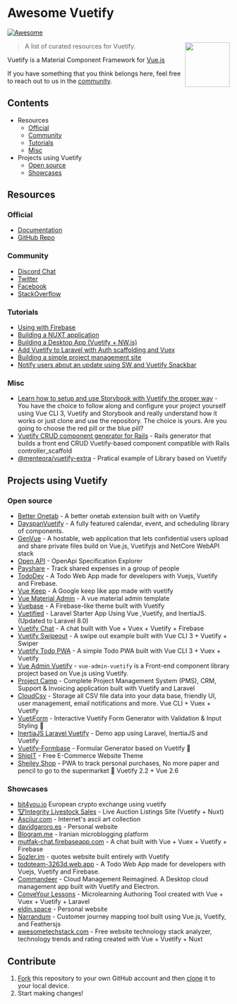 # Awesome Vuetify
[![Awesome](https://awesome.re/badge.svg)](https://awesome.re)

[<img src="logo.png" align="right" width="101">](https://vuetifyjs.com)

> A list of curated resources for Vuetify.

Vuetify is a Material Component Framework for [Vue.js](https://vuejs.org/)

If you have something that you think belongs here, feel free to reach out to us in the [community](#community).

## Contents
- Resources
  - [Official](#official)
  - [Community](#community)
  - [Tutorials](#tutorials)
  - [Misc](#misc)
- Projects using Vuetify
  - [Open source](#open-source)
  - [Showcases](#showcases)

## Resources

### Official
- [Documentation](https://vuetifyjs.com)
- [GitHub Repo](https://github.com/vuetifyjs/vuetify)

### Community
- [Discord Chat](https://chat.vuetifyjs.com)
- [Twitter](https://twitter.com/vuetifyjs)
- [Facebook](https://www.facebook.com/vuetifyjs)
- [StackOverflow](https://stackoverflow.com/questions/tagged/vuetify.js)

### Tutorials
- [Using with Firebase](https://www.youtube.com/watch?v=dIkPb8krORU)
- [Building a NUXT application](https://www.youtube.com/watch?v=vVVgB5fZJy0)
- [Building a Desktop App (Vuetify + NW.js)](https://www.youtube.com/playlist?list=PLmJs3lfUmCdT9MyG60Oo6HM7xAn79vwZ0)
- [Add Vuetify to Laravel with Auth scaffolding and Vuex](https://medium.com/@sergiturbadenas/step-by-step-tutorial-to-add-vuetify-to-laravel-with-scaffolding-auth-and-vuex-ac3f5a875bc5)
- [Building a simple project management site](https://www.youtube.com/watch?v=2uZYKcKHgU0&list=PL4cUxeGkcC9g0MQZfHwKcuB0Yswgb3gA5)
- [Notify users about an update using SW and Vuetify Snackbar](https://medium.com/@dougallrich/give-users-control-over-app-updates-in-vue-cli-3-pwas-20453aedc1f2)

### Misc
- [Learn how to setup and use Storybook with Vuetify the proper way](https://github.com/nidkil/vuetify-with-storybook) - You have the choice to follow along and configure your project yourself using Vue CLI 3, Vuetify and Storybook and really understand how it works or just clone and use the repository. The choice is yours. Are you going to choose the red pill or the blue pill?
- [Vuetify CRUD component generator for Rails](https://gitlab.com/cmrd-senya/vue_crud-generator) - Rails generator that builds a front end CRUD Vuetify-based component compatible with Rails controller_scaffold
- [@menteora/vuetify-extra](https://github.com/menteora/vuetify-extra) - Pratical example of Library based on Vuetify

## Projects using Vuetify

### Open source
- [Better Onetab](https://github.com/cnwangjie/better-onetab) - A better onetab extension built with on Vuetify
- [DayspanVuetify](https://github.com/ClickerMonkey/dayspan-vuetify) - A fully featured calendar, event, and scheduling library of components.
- [GenVue](https://github.com/herbat73/GenVue) - A hostable, web application that lets confidential users upload and share private files build on Vue.js, Vuetifyjs and NetCore WebAPI stack
- [Open API](https://darosh.github.io/oax/#/) - OpenApi Specification Explorer
- [Payshare](https://github.com/cb109/payshare) - Track shared expenses in a group of people
- [TodoDev](https://github.com/IanLuan/TodoDev) - A Todo Web App made for developers with Vuejs, Vuetify and Firebase.
- [Vue Keep](https://github.com/IanLuan/vue-keep) - A Google keep like app made with vuetify
- [Vue Material Admin](https://github.com/tookit/vue-material-admin) - A vue material admin template
- [Vuebase](https://github.com/nasirouwagana/vuebase) - A Firebase-like theme built with Vuetify
- [Vuetified](https://github.com/codeitlikemiley/vuetified) - Laravel Starter App Using Vue ,Vuetify, and InertiaJS. (Updated to Laravel 8.0)
- [Vuetify Chat](https://github.com/berksaribas/vuetify-chat) - A chat built with Vue + Vuex + Vuetify + Firebase
- [Vuetify Swipeout](https://github.com/davidgaroro/vuetify-swipeout) - A swipe out example built with Vue CLI 3 + Vuetify + Swiper
- [Vuetify Todo PWA](https://github.com/davidgaroro/vuetify-todo-pwa) - A simple Todo PWA built with Vue CLI 3 + Vuex + Vuetify
- [Vue Admin Vuetify](https://github.com/vasttian/vue-admin-vuetify) - `vue-admin-vuetify` is a Front-end component library project based on Vue.js using Vuetify.
- [Project Camp](https://github.com/TheWebFosters/project-camp) - Complete Project Management System (PMS), CRM, Support & Invoicing application built with Vuetify and Laravel
- [CloudCsv](https://github.com/itsalb3rt/cloudcsv) - Storage all CSV file data into your data base, friendly UI, user management, email notifications and more. Vue CLI + Vuex + Vuetify
- [VuetiForm](https://github.com/MuhaddiMu/VuetiForm) - Interactive Vuetify Form Generator with Validation & Input Styling 🎉
- [InertiaJS Laravel Vuetify](https://github.com/xalunda/inertiajs-laravel-vuetify) - Demo app using Laravel, InertiaJS and Vuetify
- [Vuetify-Formbase](https://github.com/wotamann/vuetify-form-base) - Formular Generator based on Vuetify 🌟
- [ShipIT](https://github.com/18chetanpatel/shipit) - Free E-Commerce Website Theme
- [Sheiley Shop](https://github.com/itsalb3rt/sheiley_shop_app) - PWA to track personal purchases, No more paper and pencil to go to the supermarket 🏬 Vuetify 2.2 + Vue 2.6

### Showcases
- [bit4you.io](https://www.bit4you.io) European crypto exchange using vuetify
- [🐮Integrity Livestock Sales](https://www.integritylivestocksales.com/) - Live Auction Listings Site (Vuetify + Nuxt)
- [Asciiur.com](https://www.asciiur.com) - Internet's ascii art collection
- [davidgaroro.es](https://davidgaroro.es) - Personal website
- [Blogram.me](https://blogram.me) - Iranian microblogging platform
- [mutfak-chat.firebaseapp.com](https://mutfak-chat.firebaseapp.com/) - A chat built with Vue + Vuex + Vuetify + Firebase
- [Sozler.im](https://www.sozler.im) - quotes website built entirely with Vuetify
- [todoteam-3263d.web.app](https://todoteam-3263d.web.app/) - A Todo Web App made for developers with Vuejs, Vuetify and Firebase.
- [Commandeer](https://getcommandeer.com) - Cloud Management Reimagined. A Desktop cloud management app built with Vuetify and Electron.
- [ConveYour Lessons](https://conveyour.com/microlearning/lessons) - Microlearning Authoring Tool created with Vue + Vuex + Vuetify + Laravel
- [eldin.space](https://eldin.space) - Personal website
- [Narrandum](https://narrandum.com) - Customer journey mapping tool built using Vue.js, Vuetify, and Feathersjs
- [awesometechstack.com](https://awesometechstack.com) - Free website technology stack analyzer, technology trends and rating created with Vue + Vuetify + Nuxt

## Contribute

1. [Fork](https://help.github.com/articles/fork-a-repo/) this repository to your own GitHub account and then [clone](https://help.github.com/articles/cloning-a-repository/) it to your local device.
2. Start making changes!
